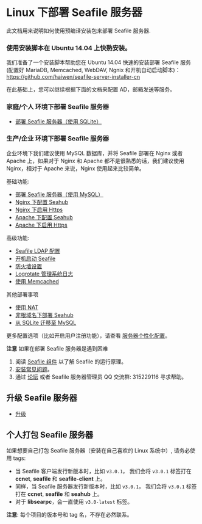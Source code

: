 # Linux 下部署 Seafile 服务器

此文档用来说明如何使用预编译安装包来部署 Seafile 服务器.

### 使用安装脚本在 Ubuntu 14.04 上快熟安装。

我们准备了一个安装脚本帮助您在 Ubuntu 14.04 快速的安装部署 Seafile 服务(配置好 MariaDB, Memcached, WebDAV, Ngnix 和开机自动启动脚本)： https://github.com/haiwen/seafile-server-installer-cn

在此基础上，您可以继续根据下面的文档来配置 AD，邮箱发送等服务。  

### 家庭/个人 环境下部署 Seafile 服务器

* [部署 Seafile 服务器（使用 SQLite）](using_sqlite.md)

### 生产/企业 环境下部署 Seafile 服务器

企业环境下我们建议使用 MySQL 数据库，并将 Seafile 部署在 Nginx 或者 Apache 上，如果对于 Nginx 和 Apache 都不是很熟悉的话，我们建议使用 Nginx，相对于 Apache 来说，Nginx 使用起来比较简单。

基础功能:

* [部署 Seafile 服务器（使用 MySQL）](using_mysql.md)
* [Nginx 下配置 Seahub](deploy_with_nginx.md)
* [Nginx 下启用 Https](https_with_nginx.md)
* [Apache 下配置 Seahub](deploy_with_apache.md)
* [Apache 下启用 Https](https_with_apache.md)

高级功能:

* [Seafile LDAP 配置](using_ldap.md)
* [开机启动 Seafile](start_Seafile_at_system_bootup.md)
* [防火墙设置](using_firewall.md)
* [Logrotate 管理系统日志](using_logrotate.md)
* [使用 Memcached](add_memcached.md)

其他部署事项

* [使用 NAT](deploy_Seafile_behind_NAT.md)
* [非根域名下部署 Seahub](deploy_Seahub_at_Non-root_domain.md)
* [从 SQLite 迁移至 MySQL](migrate_from_sqlite_to_mysql.md)

更多配置选项（比如开启用户注册功能），请查看 [服务器个性化配置](../config/README.md)。

**注意** 如果在部署 Seafile 服务器是遇到困难

1. 阅读 [Seafile 组件](../overview/components.md) 以了解 Seafile 的运行原理。
2. [安装常见问题](common_problems_for_setting_up_server.md)。
3. 通过 [论坛](http://bbs.seafile.com/) 或者 Seafile 服务器管理员 QQ 交流群: 315229116 寻求帮助。

## 升级 Seafile 服务器

* [升级](upgrade.md)

## 个人打包 Seafile 服务器

如果想要自己打包 Seafile 服务器（安装在自己喜欢的 Linux 系统中）, 请务必使用 tags:

* 当 Seafile 客户端发行新版本时，比如 `v3.0.1`， 我们会将 `v3.0.1` 标签打在 **ccnet**, **seafile** 和 **seafile-client** 上。
* 同样，当 Seafile 服务器发行新版本时，比如 `v3.0.1`， 我们会将 `v3.0.1` 标签打在 **ccnet**, **seafile** 和 **seahub** 上。
* 对于 **libsearpc**，会一直使用 `v3.0-latest` 标签。

**注意**: 每个项目的版本号和 tag 名，不存在必然联系。
